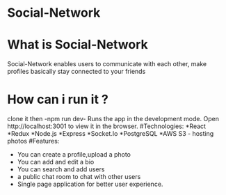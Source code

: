 # Social-Network
# What is Social-Network
Social-Network enables users to communicate with each other, make profiles basically stay connected to your friends 
# How can i run it ?
clone it then -npm run dev-
Runs the app in the development mode. Open http://localhost:3001 to view it in the browser.
#Technologies:
*React
*Redux
*Node.js
*Express
*Socket.Io
*PostgreSQL
*AWS S3 - hosting photos
#Features:
- You can create a profile,upload a photo 
- You can add and edit a bio
- You can search and add users
- a public chat room to chat with other users
- Single page application for better user experience.
